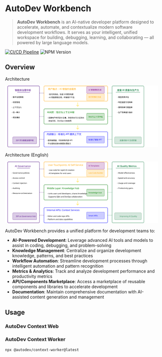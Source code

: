 # AutoDev Workbench

> **AutoDev Workbench** is an AI-native developer platform designed to accelerate, automate, and contextualize modern
> software development workflows. It serves as your intelligent, unified workspace for building, debugging, learning, 
> and collaborating — all powered by large language models.

[![CI/CD Pipeline](https://github.com/unit-mesh/autodev-work/actions/workflows/ci-cd.yml/badge.svg)](https://github.com/unit-mesh/autodev-work/actions/workflows/ci-cd.yml)
![NPM Version](https://img.shields.io/npm/v/%40autodev%2Fcontext-worker)

## Overview

Architecture

![](docs/arch.svg)

Architecture (English)

![](docs/arch-en.svg)

AutoDev Workbench provides a unified platform for development teams to:

- **AI-Powered Development**: Leverage advanced AI tools and models to assist in coding, debugging, and problem-solving
- **Knowledge Management**: Centralize and organize development knowledge, patterns, and best practices
- **Workflow Automation**: Streamline development processes through intelligent automation and pattern recognition
- **Metrics & Analytics**: Track and analyze development performance and productivity metrics
- **API/Components Marketplace**: Access a marketplace of reusable components and libraries to accelerate development
- **Documentation**: Maintain comprehensive documentation with AI-assisted content generation and management

## Usage

### AutoDev Context Web

### AutoDev Context Worker

```bash
npx @autodev/context-worker@latest
```
